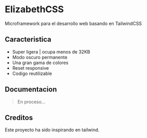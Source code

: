 # ElizabethCSS
Microframework para el desarrollo web basando en TailwindCSS 

## Caracteristica

- Super ligera | ocupa menos de 32KB
- Modo oscuro permanente
- Una gran gama de colores
- Reset responsive
- Codigo reutilizable

## Documentacion 

> En proceso...

## Creditos
Este proyecto ha sido inspirando en tailwind.

